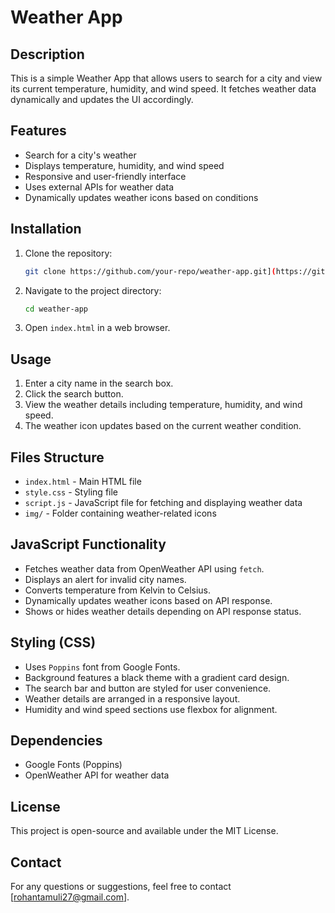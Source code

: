 # Weather App

## Description
This is a simple Weather App that allows users to search for a city and view its current temperature, humidity, and wind speed. It fetches weather data dynamically and updates the UI accordingly.

## Features
- Search for a city's weather
- Displays temperature, humidity, and wind speed
- Responsive and user-friendly interface
- Uses external APIs for weather data
- Dynamically updates weather icons based on conditions

## Installation
1. Clone the repository:
   ```sh
   git clone https://github.com/your-repo/weather-app.git](https://github.com/RTongit/WeatherApp.git
   ```
2. Navigate to the project directory:
   ```sh
   cd weather-app
   ```
3. Open `index.html` in a web browser.

## Usage
1. Enter a city name in the search box.
2. Click the search button.
3. View the weather details including temperature, humidity, and wind speed.
4. The weather icon updates based on the current weather condition.

## Files Structure
- `index.html` - Main HTML file
- `style.css` - Styling file
- `script.js` - JavaScript file for fetching and displaying weather data
- `img/` - Folder containing weather-related icons

## JavaScript Functionality
- Fetches weather data from OpenWeather API using `fetch`.
- Displays an alert for invalid city names.
- Converts temperature from Kelvin to Celsius.
- Dynamically updates weather icons based on API response.
- Shows or hides weather details depending on API response status.

## Styling (CSS)
- Uses `Poppins` font from Google Fonts.
- Background features a black theme with a gradient card design.
- The search bar and button are styled for user convenience.
- Weather details are arranged in a responsive layout.
- Humidity and wind speed sections use flexbox for alignment.

## Dependencies
- Google Fonts (Poppins)
- OpenWeather API for weather data

## License
This project is open-source and available under the MIT License.

## Contact
For any questions or suggestions, feel free to contact [rohantamuli27@gmail.com].

